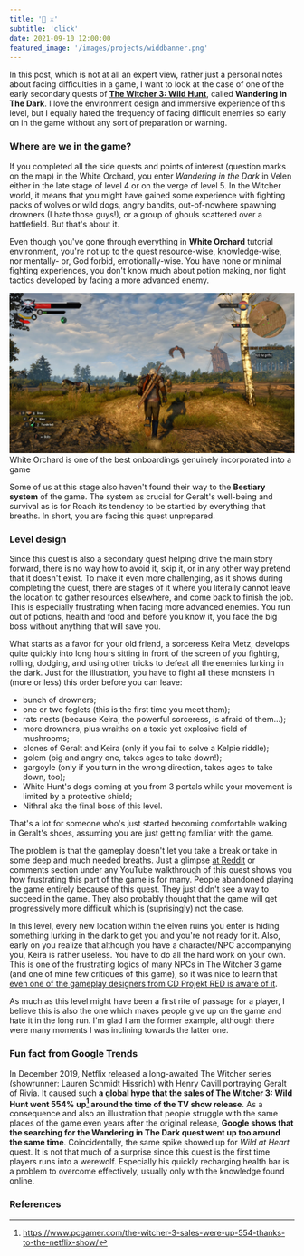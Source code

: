 ```yaml
---
title: '🐺 ⚔️'
subtitle: 'click'
date: 2021-09-10 12:00:00
featured_image: '/images/projects/widdbanner.png'
---
```


In this post, which is not at all an expert view, rather just a personal notes about facing difficulties in a game, I want to look at the case of one of the early secondary quests of **<a href="https://thewitcher.com/en/witcher3" target="_blank">The Witcher 3: Wild Hunt</a>**, called **Wandering in The Dark**. I love the environment design and immersive experience of this level, but I equally hated the frequency of facing difficult enemies so early on in the game without any sort of preparation or warning. 

### Where are we in the game?
If you completed all the side quests and points of interest (question marks on the map) in the White Orchard, you enter *Wandering in the Dark* in Velen either in the late stage of level 4 or on the verge of level 5. In the Witcher world, it means that you might have gained some experience with fighting packs of wolves or wild dogs, angry bandits, out-of-nowhere spawning drowners (I hate those guys!), or a group of ghouls scattered over a battlefield. But that's about it.

Even though you've gone through everything in **White Orchard** tutorial environment, you're not up to the quest resource-wise, knowledge-wise, nor mentally- or, God forbid, emotionally-wise. You have none or minimal fighting experiences, you don't know much about potion making, nor fight tactics developed by facing a more advanced enemy.

![](/images/posts/kill-the-griffin.jpg)
White Orchard is one of the best onboardings genuinely incorporated into a game

Some of us at this stage also haven't found their way to the **Bestiary system** of the game. The system as crucial for Geralt's well-being and survival as is for Roach its tendency to be startled by everything that breaths. In short, you are facing this quest unprepared.

### Level design 
Since this quest is also a secondary quest helping drive the main story forward, there is no way how to avoid it, skip it, or in any other way pretend that it doesn't exist. To make it even more challenging, as it shows during completing the quest, there are stages of it where you literally cannot leave the location to gather resources elsewhere, and come back to finish the job. This is especially frustrating when facing more advanced enemies. You run out of potions, health and food and before you know it, you face the big boss without anything that will save you.

What starts as a favor for your old friend, a sorceress Keira Metz, develops quite quickly into long hours sitting in front of the screen of you fighting, rolling, dodging, and using other tricks to defeat all the enemies lurking in the dark. Just for the illustration, you have to fight all these monsters in (more or less) this order before you can leave:
+ bunch of drowners;
+ one or two foglets (this is the first time you meet them);
+ rats nests (because Keira, the powerful sorceress, is afraid of them...);
+ more drowners, plus wraiths on a toxic yet explosive field of mushrooms;
+ clones of Geralt and Keira (only if you fail to solve a Kelpie riddle);
+ golem (big and angry one, takes ages to take down!);
+ gargoyle (only if you turn in the wrong direction, takes ages to take down, too);
+ White Hunt's dogs coming at you from 3 portals while your movement is limited by a protective shield;
+ Nithral aka the final boss of this level.

That's a lot for someone who's just started becoming comfortable walking in Geralt's shoes, assuming you are just getting familiar with the game.

The problem is that the gameplay doesn't let you take a break or take in some deep and much needed breaths. Just a glimpse <a href="https://www.reddit.com/r/thewitcher3/comments/4m9ls2/a_rant_on_the_level_design_of_wandering_in_the/">at Reddit</a> or comments section under any YouTube walkthrough of this quest shows you how frustrating this part of the game is for many. People abandoned playing the game entirely because of this quest. They just didn't see a way to succeed in the game. They also probably thought that the game will get progressively more difficult which is (suprisingly) not the case.

In this level, every new location within the elven ruins you enter is hiding something lurking in the dark to get you and you're not ready for it. Also, early on you realize that although you have a character/NPC accompanying you, Keira is rather useless. You have to do all the hard work on your own. This is one of the frustrating logics of many NPCs in The Witcher 3 game (and one of mine few critiques of this game), so it was nice to learn that <a href="https://youtu.be/tDQPScB3bYA?t=1369">even one of the gameplay designers from CD Projekt RED is aware of it</a>.

As much as this level might have been a first rite of passage for a player, I believe this is also the one which makes people give up on the game and hate it in the long run. I'm glad I am the former example, although there were many moments I was inclining towards the latter one.

### Fun fact from Google Trends

In December 2019, Netflix released a long-awaited The Witcher series (showrunner: Lauren Schmidt Hissrich) with Henry Cavill portraying Geralt of Rivia. It caused such **a global hype that the sales of The Witcher 3: Wild Hunt went 554% up[^1] around the time of the TV show release**. As a consequence and also an illustration that people struggle with the same places of the game even years after the original release, **Google shows that the searching for the Wandering in The Dark quest went up too around the same time**. Coincidentally, the same spike showed up for *Wild at Heart* quest. It is not that much of a surprise since this quest is the first time players runs into a werewolf. Especially his quickly recharging health bar is a problem to overcome effectively, usually only with the knowledge found online.

<script type="text/javascript" src="https://ssl.gstatic.com/trends_nrtr/2431_RC04/embed_loader.js"></script>
<script type="text/javascript">
    trends.embed.renderExploreWidget("TIMESERIES", {"comparisonItem":[{"keyword":"wandering in the dark witcher","geo":"","time":"today 5-y"},{"keyword":"wild at heart witcher","geo":"","time":"today 5-y"}],"category":0,"property":""}, {"exploreQuery":"date=today%205-y&q=wandering%20in%20the%20dark%20witcher,wild%20at%20heart%20witcher","guestPath":"https://trends.google.com:443/trends/embed/"});
</script>


### References
[^1]: https://www.pcgamer.com/the-witcher-3-sales-were-up-554-thanks-to-the-netflix-show/